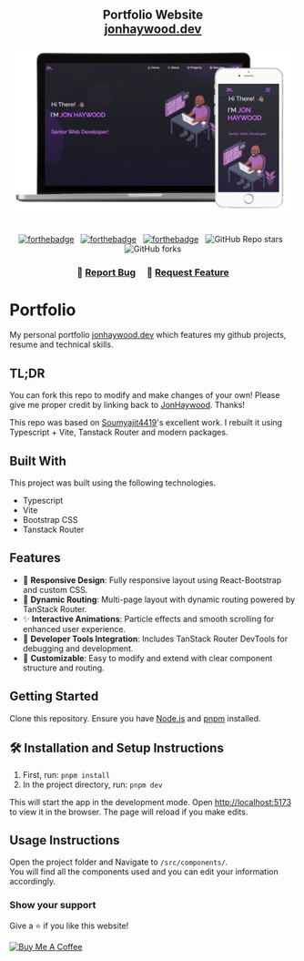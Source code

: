<h2 align="center">
  Portfolio Website<br/>
  <a href="https://jonhaywood.dev/" target="_blank">jonhaywood.dev</a>
</h2>
<div align="center">
  <img alt="Demo" src="./README.png" />
</div>

<br/>

<center>

[![forthebadge](https://forthebadge.com/images/badges/built-with-love.svg)](https://forthebadge.com) &nbsp;
[![forthebadge](https://forthebadge.com/images/badges/made-with-typescript.svg)](https://forthebadge.com) &nbsp;
[![forthebadge](https://forthebadge.com/images/badges/open-source.svg)](https://forthebadge.com) &nbsp;
![GitHub Repo stars](https://img.shields.io/github/stars/jonhaywood/porfolio?color=red&logo=github&style=for-the-badge) &nbsp;
![GitHub forks](https://img.shields.io/github/forks/jonhaywood/porfolio?color=red&logo=github&style=for-the-badge)

</center>

<h3 align="center">
    🔹
    <a href="https://github.com/jonhaywood/porfolio/issues">Report Bug</a> &nbsp; &nbsp;
    🔹
    <a href="https://github.com/jonhaywood/porfolio/issues">Request Feature</a>
</h3>

# Portfolio

My personal portfolio <a href="https://jonhaywood.dev/" target="_blank">jonhaywood.dev</a> which features my github projects, resume and technical skills.<br/>

## TL;DR

You can fork this repo to modify and make changes of your own! Please give me proper credit by linking back to [JonHaywood](https://github.com/soumyajit4419/porfolio). Thanks!

This repo was based on [Soumyajit4419](https://github.com/soumyajit4419/porfolio)'s excellent work. I rebuilt it using Typescript + Vite, Tanstack Router and modern packages.

## Built With

This project was built using the following technologies.

- Typescript
- Vite
- Bootstrap CSS
- Tanstack Router

## Features

- 📱 **Responsive Design**: Fully responsive layout using React-Bootstrap and custom CSS.
- 🔄 **Dynamic Routing**: Multi-page layout with dynamic routing powered by TanStack Router.
- ✨ **Interactive Animations**: Particle effects and smooth scrolling for enhanced user experience.
- 🧰 **Developer Tools Integration**: Includes TanStack Router DevTools for debugging and development.
- 🔧 **Customizable**: Easy to modify and extend with clear component structure and routing.

## Getting Started

Clone this repository. Ensure you have [Node.js](https://nodejs.org/) and [pnpm](https://pnpm.io/) installed.

## 🛠 Installation and Setup Instructions

1. First, run: `pnpm install`
2. In the project directory, run: `pnpm dev`

This will start the app in the development mode. Open [http://localhost:5173](http://localhost:5173) to view it in the browser. The page will reload if you make edits.

## Usage Instructions

Open the project folder and Navigate to `/src/components/`. <br/>
You will find all the components used and you can edit your information accordingly.

### Show your support

Give a ⭐ if you like this website!

<a href="https://www.buymeacoffee.com/jonhaywood" target="_blank"><img src="https://cdn.buymeacoffee.com/buttons/v2/default-violet.png" alt="Buy Me A Coffee" height= "60px" width= "217px" ></a>
